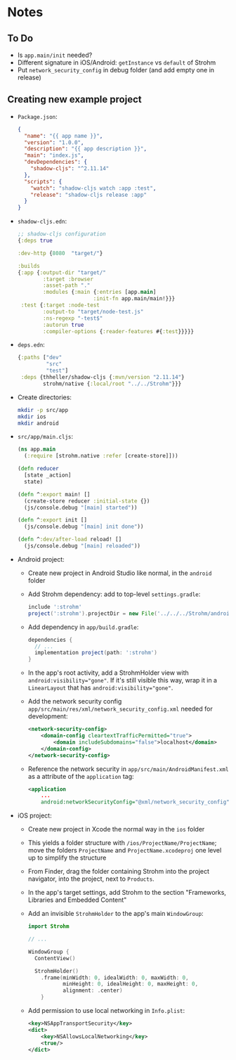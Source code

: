 Notes
=====

To Do
-----

* Is `app.main/init` needed?
* Different signature in iOS/Android: `getInstance` vs `default` of Strohm
* Put `network_security_config` in debug folder (and add empty one in release)

Creating new example project
----------------------------

* `Package.json`:

  ```json
  {
    "name": "{{ app name }}",
    "version": "1.0.0",
    "description": "{{ app description }}",
    "main": "index.js",
    "devDependencies": {
      "shadow-cljs": "^2.11.14"
    },
    "scripts": {
      "watch": "shadow-cljs watch :app :test",
      "release": "shadow-cljs release :app"
    }
  }
  ```

* `shadow-cljs.edn`:

  ```clojure
  ;; shadow-cljs configuration
  {:deps true

  :dev-http {8080  "target/"}

  :builds
  {:app {:output-dir "target/"
          :target :browser
          :asset-path "."
          :modules {:main {:entries [app.main]
                          :init-fn app.main/main!}}}
   :test {:target :node-test
          :output-to "target/node-test.js"
          :ns-regexp "-test$"
          :autorun true
          :compiler-options {:reader-features #{:test}}}}}
  ```

* `deps.edn`:

  ```clojure
  {:paths ["dev"
           "src"
           "test"]
   :deps {thheller/shadow-cljs {:mvn/version "2.11.14"}
          strohm/native {:local/root "../../Strohm"}}}
  ```

* Create directories:

  ```bash
  mkdir -p src/app
  mkdir ios
  mkdir android
  ```

* `src/app/main.cljs`:

  ```clojure
  (ns app.main
    (:require [strohm.native :refer [create-store]]))

  (defn reducer
    [state _action]
    state)

  (defn ^:export main! []
    (create-store reducer :initial-state {})
    (js/console.debug "[main] started"))

  (defn ^:export init []
    (js/console.debug "[main] init done"))

  (defn ^:dev/after-load reload! []
    (js/console.debug "[main] reloaded"))
  ```

* Android project:
  * Create new project in Android Studio like normal, in the `android` folder
  * Add Strohm dependency: add to top-level `settings.gradle`:

    ```gradle
    include ':strohm'
    project(':strohm').projectDir = new File('../../../Strohm/android/strohm')
    ```

  * Add dependency in `app/build.gradle`:

    ```gradle
    dependencies {
      // ...
      implementation project(path: ':strohm')
    }
    ```

  * In the app's root activity, add a StrohmHolder view with
    `android:visibility="gone"`. If it's still visible this way, wrap it in a
    `LinearLayout` that has `android:visibility="gone"`.
  * Add the network security config
    `app/src/main/res/xml/network_security_config.xml` needed for development:

    ```xml
    <network-security-config>
        <domain-config cleartextTrafficPermitted="true">
            <domain includeSubdomains="false">localhost</domain>
        </domain-config>
    </network-security-config>
    ```

  * Reference the network security in `app/src/main/AndroidManifest.xml` as a
    attribute of the `application` tag:

    ```xml
    <application
        ...
        android:networkSecurityConfig="@xml/network_security_config">
    ```

* iOS project:
  * Create new project in Xcode the normal way in the `ios` folder
  * This yields a folder structure with `/ios/ProjectName/ProjectName`; move the
    folders `ProjectName` and `ProjectName.xcodeproj` one level up to simplify
    the structure
  * From Finder, drag the folder containing Strohm into the project navigator,
    into the project, next to `Products`.
  * In the app's target settings, add Strohm to the section "Frameworks,
    Libraries and Embedded Content"
  * Add an invisible `StrohmHolder` to the app's main `WindowGroup`:

    ```swift
    import Strohm

    // ...

    WindowGroup {
      ContentView()

      StrohmHolder()
        .frame(minWidth: 0, idealWidth: 0, maxWidth: 0,
               minHeight: 0, idealHeight: 0, maxHeight: 0,
               alignment: .center)
        }
    ```

  * Add permission to use local networking in `Info.plist`:

    ```xml
    <key>NSAppTransportSecurity</key>
    <dict>
        <key>NSAllowsLocalNetworking</key>
        <true/>
    </dict>
    ```
